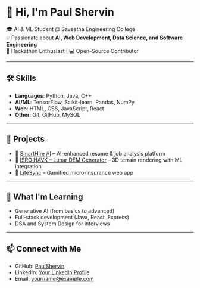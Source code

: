 # 👋 Hi, I'm Paul Shervin

🎓 AI & ML Student @ Saveetha Engineering College  
💡 Passionate about **AI, Web Development, Data Science, and Software Engineering**  
🚀 Hackathon Enthusiast | 💻 Open-Source Contributor  

---

## 🛠️ Skills
- **Languages**: Python, Java, C++
- **AI/ML**: TensorFlow, Scikit-learn, Pandas, NumPy
- **Web**: HTML, CSS, JavaScript, React
- **Other**: Git, GitHub, MySQL

---

## 📌 Projects
- 🔹 [SmartHire AI](#) – AI-enhanced resume & job analysis platform  
- 🔹 [ISRO HAVK – Lunar DEM Generator](#) – 3D terrain rendering with ML integration  
- 🔹 [LifeSync](#) – Gamified micro-insurance web app  

---

## 🌱 What I'm Learning
- Generative AI (from basics to advanced)  
- Full-stack development (Java, React, Express)  
- DSA and System Design for interviews  

---

## 📫 Connect with Me
- GitHub: [PaulShervin](https://github.com/YourUsername)  
- LinkedIn: [Your LinkedIn Profile](#)  
- Email: yourname@example.com
